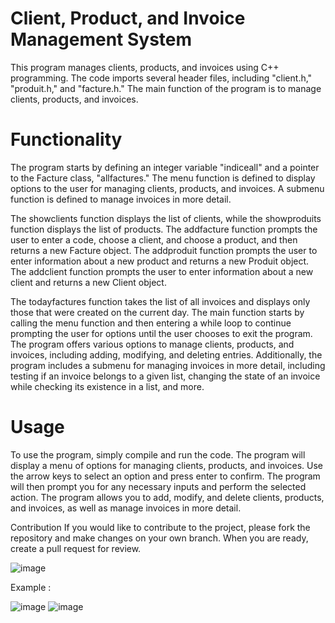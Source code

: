 # Client, Product, and Invoice Management System
This program manages clients, products, and invoices using C++ programming. The code imports several header files, including "client.h," "produit.h," and "facture.h." The main function of the program is to manage clients, products, and invoices.

# Functionality
The program starts by defining an integer variable "indiceall" and a pointer to the Facture class, "allfactures." The menu function is defined to display options to the user for managing clients, products, and invoices. A submenu function is defined to manage invoices in more detail.

The showclients function displays the list of clients, while the showproduits function displays the list of products. The addfacture function prompts the user to enter a code, choose a client, and choose a product, and then returns a new Facture object. The addproduit function prompts the user to enter information about a new product and returns a new Produit object. The addclient function prompts the user to enter information about a new client and returns a new Client object.

The todayfactures function takes the list of all invoices and displays only those that were created on the current day. The main function starts by calling the menu function and then entering a while loop to continue prompting the user for options until the user chooses to exit the program. The program offers various options to manage clients, products, and invoices, including adding, modifying, and deleting entries. Additionally, the program includes a submenu for managing invoices in more detail, including testing if an invoice belongs to a given list, changing the state of an invoice while checking its existence in a list, and more.

# Usage
To use the program, simply compile and run the code. The program will display a menu of options for managing clients, products, and invoices. Use the arrow keys to select an option and press enter to confirm. The program will then prompt you for any necessary inputs and perform the selected action. The program allows you to add, modify, and delete clients, products, and invoices, as well as manage invoices in more detail.

Contribution
If you would like to contribute to the project, please fork the repository and make changes on your own branch. When you are ready, create a pull request for review.



![image](https://user-images.githubusercontent.com/71513920/233869418-5408efbd-5940-4b7c-9713-2956839095b7.png)

Example : 

![image](https://user-images.githubusercontent.com/71513920/233869432-13837056-4dc4-4064-ae79-619e19a8b695.png)
![image](https://user-images.githubusercontent.com/71513920/233869449-d3492f71-2759-40b9-a4e8-2282ee3a2e40.png)
